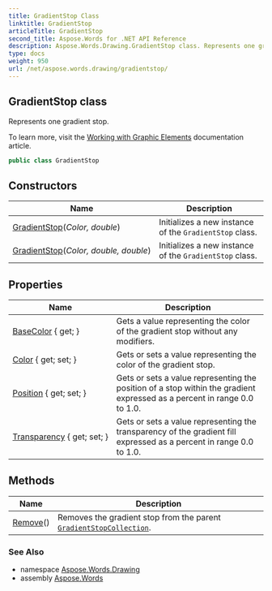 ```yaml
---
title: GradientStop Class
linktitle: GradientStop
articleTitle: GradientStop
second_title: Aspose.Words for .NET API Reference
description: Aspose.Words.Drawing.GradientStop class. Represents one gradient stop in C#.
type: docs
weight: 950
url: /net/aspose.words.drawing/gradientstop/
---
```

## GradientStop class

Represents one gradient stop.

To learn more, visit the [Working with Graphic Elements](https://docs.aspose.com/words/net/working-with-graphic-elements/) documentation article.

```csharp
public class GradientStop
```

## Constructors

| Name | Description |
| --- | --- |
| [GradientStop](gradientstop/#constructor)(*Color, double*) | Initializes a new instance of the `GradientStop` class. |
| [GradientStop](gradientstop/#constructor_1)(*Color, double, double*) | Initializes a new instance of the `GradientStop` class. |

## Properties

| Name | Description |
| --- | --- |
| [BaseColor](../../aspose.words.drawing/gradientstop/basecolor/) { get; } | Gets a value representing the color of the gradient stop without any modifiers. |
| [Color](../../aspose.words.drawing/gradientstop/color/) { get; set; } | Gets or sets a value representing the color of the gradient stop. |
| [Position](../../aspose.words.drawing/gradientstop/position/) { get; set; } | Gets or sets a value representing the position of a stop within the gradient expressed as a percent in range 0.0 to 1.0. |
| [Transparency](../../aspose.words.drawing/gradientstop/transparency/) { get; set; } | Gets or sets a value representing the transparency of the gradient fill expressed as a percent in range 0.0 to 1.0. |

## Methods

| Name | Description |
| --- | --- |
| [Remove](../../aspose.words.drawing/gradientstop/remove/)() | Removes the gradient stop from the parent [`GradientStopCollection`](../gradientstopcollection/). |

### See Also

* namespace [Aspose.Words.Drawing](../../aspose.words.drawing/)
* assembly [Aspose.Words](../../)
